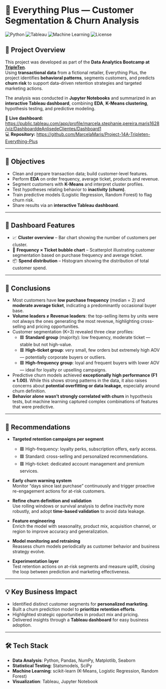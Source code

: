 # 🛒 Everything Plus — Customer Segmentation & Churn Analysis

![Python](https://img.shields.io/badge/Python-3.10+-blue)
![Tableau](https://img.shields.io/badge/Tableau-Dashboard-orange)
![Machine Learning](https://img.shields.io/badge/ML-KMeans%20%7C%20LogReg%20%7C%20RandomForest-green)
![License](https://img.shields.io/badge/License-MIT-green)

## 📌 Project Overview
This project was developed as part of the **Data Analytics Bootcamp at [TripleTen](https://tripleten.com)**.  
Using **transactional data** from a fictional retailer, Everything Plus, the project identifies **behavioral patterns**, segments customers, and predicts **churn risk** to support data-driven retention strategies and targeted marketing actions.

The analysis was conducted in **Jupyter Notebooks** and summarized in an **interactive Tableau dashboard**, combining **EDA**, **K-Means clustering**, hypothesis testing, and predictive modeling.

🔗 **Live dashboard:** https://public.tableau.com/app/profile/marcela.stephanie.pereira.maris1628/viz/DashboarddeAnlisedeClientes/Dashboard1  
💻 **Repository:** https://github.com/MarcelaMaris/Project-14A-Tripleten-Everything-Plus

---

## 🎯 Objectives
- Clean and prepare transaction data; build customer-level features.  
- Perform **EDA** on order frequency, average ticket, products and revenue.  
- Segment customers with **K-Means** and interpret cluster profiles.  
- Test hypotheses relating behavior to **inactivity (churn)**.  
- Train predictive models (Logistic Regression, Random Forest) to flag churn risk.  
- Share results via an **interactive Tableau dashboard**.

---

  ## 🧭 Dashboard Features
- 📈 **Cluster overview** – Bar chart showing the number of customers per cluster.  
- 🫧 **Frequency × Ticket bubble chart** – Scatterplot illustrating customer segmentation based on purchase frequency and average ticket.  
- 📦 **Spend distribution** – Histogram showing the distribution of total customer spend.  


---

## 📌 Conclusions
- Most customers have **low purchase frequency** (median = 2) and **moderate average ticket**, indicating a predominantly occasional buyer base.
- **Volume leaders ≠ Revenue leaders**: the top-selling items by units were not always the ones generating the most revenue, highlighting cross-selling and pricing opportunities.
- Customer segmentation (K=3) revealed three clear profiles:
  - 🟦 **Standard group** (majority): low frequency, moderate ticket — stable but not high-value.
  - 🟥 **High-ticket group**: very small, few orders but extremely high AOV — potentially corporate buyers or outliers.
  - 🟩 **High-frequency group**: loyal and frequent buyers with lower AOV — ideal for loyalty or upselling campaigns.
- Predictive churn models achieved **exceptionally high performance (F1 ≈ 1.00)**. While this shows strong patterns in the data, it also raises concerns about **potential overfitting or data leakage**, especially around churn definition.
- **Behavior alone wasn’t strongly correlated with churn** in hypothesis tests, but machine learning captured complex combinations of features that were predictive.

---

## 📝 Recommendations
- **Targeted retention campaigns per segment**  
  - 🟩 High-frequency: loyalty perks, subscription offers, early access.  
  - 🟦 Standard: cross-selling and personalized recommendations.  
  - 🟥 High-ticket: dedicated account management and premium services.
  
- **Early churn warning system**  
  Monitor “days since last purchase” continuously and trigger proactive re-engagement actions for at-risk customers.

- **Refine churn definition and validation**  
  Use rolling windows or survival analysis to define inactivity more robustly, and adopt **time-based validation** to avoid data leakage.

- **Feature engineering**  
  Enrich the model with seasonality, product mix, acquisition channel, or region to improve accuracy and generalization.

- **Model monitoring and retraining**  
  Reassess churn models periodically as customer behavior and business strategy evolve.

- **Experimentation layer**  
  Test retention actions on at-risk segments and measure uplift, closing the loop between prediction and marketing effectiveness.


---
## 💡 Key Business Impact
- Identified distinct customer segments for **personalized marketing**.  
- Built a churn prediction model to **prioritize retention efforts**.  
- Highlighted strategic opportunities in product mix and pricing.  
- Delivered insights through a **Tableau dashboard** for easy business adoption.


---

## 🛠️ Tech Stack
- **Data Analysis**: Python, Pandas, NumPy, Matplotlib, Seaborn  
- **Statistical Testing**: Statsmodels, SciPy  
- **Machine Learning**: scikit-learn (K-Means, Logistic Regression, Random Forest)  
- **Visualization**: Tableau, Jupyter Notebook



